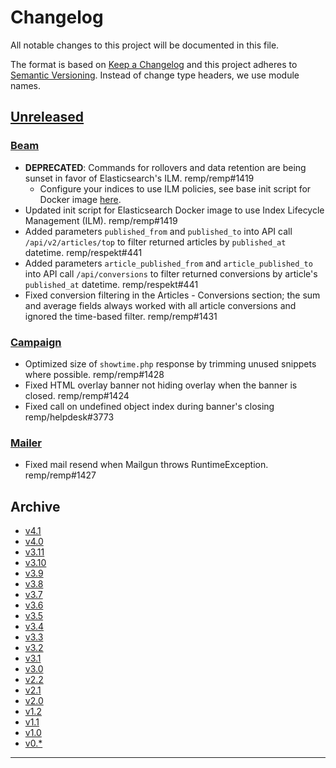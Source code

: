 # Changelog

All notable changes to this project will be documented in this file.

The format is based on [Keep a Changelog](http://keepachangelog.com/) and this project adheres to [Semantic Versioning](http://semver.org/). Instead of change type headers, we use module names.

## [Unreleased]

### [Beam]

- **DEPRECATED**: Commands for rollovers and data retention are being sunset in favor of Elasticsearch's ILM. remp/remp#1419
    - Configure your indices to use ILM policies, see base init script for Docker image [here](https://github.com/remp2020/remp/blob/master/Docker/elasticsearch/create-indexes.sh).
- Updated init script for Elasticsearch Docker image to use Index Lifecycle Management (ILM). remp/remp#1419
- Added parameters `published_from` and `published_to` into API call `/api/v2/articles/top` to filter returned articles by `published_at` datetime. remp/respekt#441
- Added parameters `article_published_from` and `article_published_to` into API call `/api/conversions` to filter returned conversions by article's `published_at` datetime. remp/respekt#441
- Fixed conversion filtering in the Articles - Conversions section; the sum and average fields always worked with all article conversions and ignored the time-based filter. remp/remp#1431

### [Campaign]

- Optimized size of `showtime.php` response by trimming unused snippets where possible. remp/remp#1428
- Fixed HTML overlay banner not hiding overlay when the banner is closed. remp/remp#1424
- Fixed call on undefined object index during banner's closing remp/helpdesk#3773

### [Mailer]

- Fixed mail resend when Mailgun throws RuntimeException. remp/remp#1427

## Archive

- [v4.1](./changelogs/CHANGELOG-v4.1.md)
- [v4.0](./changelogs/CHANGELOG-v4.0.md)
- [v3.11](./changelogs/CHANGELOG-v3.11.md)
- [v3.10](./changelogs/CHANGELOG-v3.10.md)
- [v3.9](./changelogs/CHANGELOG-v3.9.md)
- [v3.8](./changelogs/CHANGELOG-v3.8.md)
- [v3.7](./changelogs/CHANGELOG-v3.7.md)
- [v3.6](./changelogs/CHANGELOG-v3.6.md)
- [v3.5](./changelogs/CHANGELOG-v3.5.md)
- [v3.4](./changelogs/CHANGELOG-v3.4.md)
- [v3.3](./changelogs/CHANGELOG-v3.3.md)
- [v3.2](./changelogs/CHANGELOG-v3.2.md)
- [v3.1](./changelogs/CHANGELOG-v3.1.md)
- [v3.0](./changelogs/CHANGELOG-v3.0.md)
- [v2.2](./changelogs/CHANGELOG-v2.2.md)
- [v2.1](./changelogs/CHANGELOG-v2.1.md)
- [v2.0](./changelogs/CHANGELOG-v2.0.md)
- [v1.2](./changelogs/CHANGELOG-v1.2.md)
- [v1.1](./changelogs/CHANGELOG-v1.1.md)
- [v1.0](./changelogs/CHANGELOG-v1.0.md)
- [v0.*](./changelogs/CHANGELOG-v0.md)

---

[Beam]: https://github.com/remp2020/remp/tree/master/Beam
[Campaign]: https://github.com/remp2020/remp/tree/master/Campaign
[Mailer]: https://github.com/remp2020/remp/tree/master/Mailer
[Sso]: https://github.com/remp2020/remp/tree/master/Sso
[Segments]: https://github.com/remp2020/remp/tree/master/Beam/go/cmd/segments
[Tracker]: https://github.com/remp2020/remp/tree/master/Beam/go/cmd/tracker

[Unreleased]: https://github.com/remp2020/remp/compare/4.0.0...master
